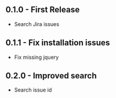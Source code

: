 ## 0.1.0 - First Release
* Search Jira issues

## 0.1.1 - Fix installation issues
* Fix missing jquery

## 0.2.0 - Improved search
* Search issue id
